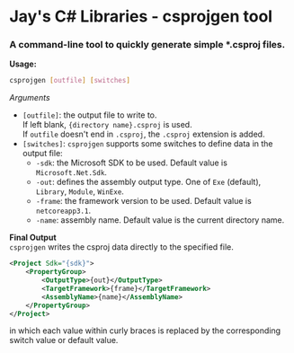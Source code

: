 # Jay's C# Libraries - csprojgen tool
### A command-line tool to quickly generate simple *.csproj files.

**Usage:**  
```bash
csprojgen [outfile] [switches]
```  
*Arguments*  
 - `[outfile]`: the output file to write to.  
 If left blank, `{directory name}.csproj` is used.  
 If `outfile` doesn't end in `.csproj`, the `.csproj` extension is added.  
 - `[switches]`: `csprojgen` supports some switches to define data in the output file:  
   - `-sdk`: the Microsoft SDK to be used. Default value is `Microsoft.Net.Sdk`.  
   - `-out`: defines the assembly output type. One of `Exe` (default), `Library`, `Module`, `WinExe`.  
   - `-frame`: the framework version to be used. Default value is `netcoreapp3.1`.  
   - `-name`: assembly name. Default value is the current directory name.  

**Final Output**  
`csprojgen` writes the csproj data directly to the specified file.  
```xml
<Project Sdk="{sdk}">
    <PropertyGroup>
        <OutputType>{out}</OutputType>
        <TargetFramework>{frame}</TargetFramework>
        <AssemblyName>{name}</AssemblyName>
    </PropertyGroup>
</Project>
```  
in which each value within curly braces is replaced by the corresponding switch value or default value.
